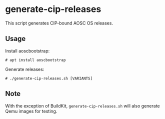 generate-cip-releases
=====================

This script generates CIP-bound AOSC OS releases.

Usage
-----

Install aoscbootstrap:

```
# apt install aoscbootstrap
```

Generate releases:

```
# ./generate-cip-releases.sh [VARIANTS]
```

Note
----

With the exception of BuildKit, `generate-cip-releases.sh` will also generate
Qemu images for testing.
